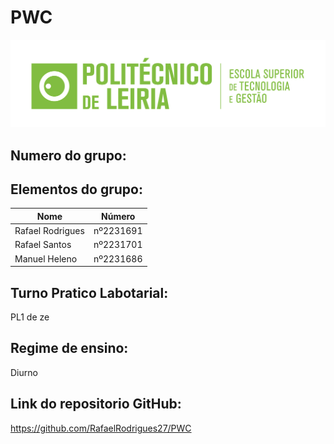 # PWC
![politcnico logo](politecnico_logo.jpg)
## Numero do grupo:

## Elementos do grupo:

| Nome             | Número      |
|------------------|-------------|
| Rafael Rodrigues | nº2231691   |
| Rafael Santos    | nº2231701   |
| Manuel Heleno    | nº2231686   |


## Turno Pratico Labotarial:
PL1 de ze

## Regime de ensino:
Diurno

## Link do repositorio GitHub:
https://github.com/RafaelRodrigues27/PWC
